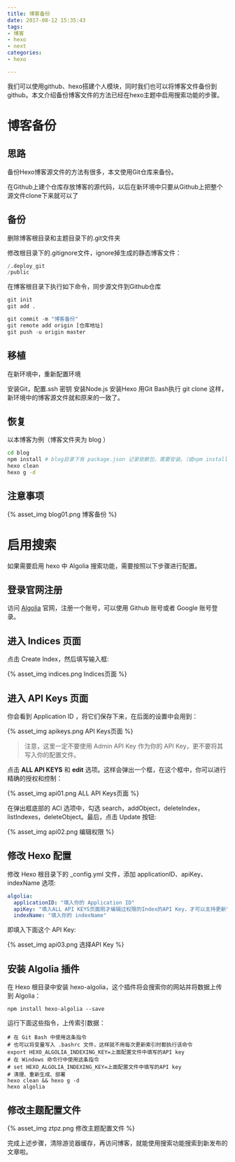 ```yaml
---
title: 博客备份
date: 2017-08-12 15:35:43
tags: 
- 博客 
- hexo 
- next
categories: 
- hexo

---
```


我们可以使用github、hexo搭建个人模块，同时我们也可以将博客文件备份到github。本文介绍备份博客文件的方法已经在hexo主题中启用搜索功能的步骤。

<!-- more -->


# 博客备份

## 思路

备份Hexo博客源文件的方法有很多，本文使用Git仓库来备份。

在Github上建个仓库存放博客的源代码，以后在新环境中只要从Github上把整个源文件clone下来就可以了

## 备份

删除博客根目录和主题目录下的.git文件夹

修改根目录下的.gitignore文件，ignore掉生成的静态博客文件：

``` python
/.deploy_git
/public
```

在博客根目录下执行如下命令，同步源文件到Github仓库

``` python
git init
git add .

git commit -m "博客备份"
git remote add origin [仓库地址]
git push -u origin master
```

## 移植

在新环境中，重新配置环境

安装Git，配置.ssh 密钥
安装Node.js
安装Hexo
用Git Bash执行
git clone
这样，新环境中的博客源文件就和原来的一致了。

## 恢复

以本博客为例（博客文件夹为 blog ）

``` bash
cd blog
npm install # blog目录下有 package.json 记录依赖包，需要安装。（或npm install 软件包... 逐个安装）
hexo clean
hexo g -d
```

## 注意事项

{% asset_img blog01.png 博客备份 %}


# 启用搜索


如果需要启用 hexo 中 Algolia 搜索功能，需要按照以下步骤进行配置。

## 登录官网注册

访问 [Algolia](https://Algolia) 官网，注册一个账号，可以使用 Github 账号或者 Google 账号登录。

## 进入 Indices 页面

点击 Create Index，然后填写输入框:

{% asset_img indices.png Indices页面 %}

## 进入 API Keys 页面

你会看到 Application ID ，将它们保存下来，在后面的设置中会用到：

{% asset_img apikeys.png API Keys页面 %}

>注意，这里一定不要使用 Admin API Key 作为你的 API Key，更不要将其写入你的配置文件。

点击 **ALL API KEYS** 和 **edit** 选项。这样会弹出一个框，在这个框中，你可以进行精确的授权和控制：

{% asset_img api01.png ALL API Keys页面 %}

在弹出框底部的 ACl 选项中，勾选 search，addObject，deleteIndex，listIndexes，deleteObject。最后，点击 Update 按钮:

{% asset_img api02.png 编辑权限 %}


## 修改 Hexo 配置

修改 Hexo 根目录下的 _config.yml 文件，添加 applicationID、apiKey、indexName 选项:

```yaml
algolia:
  applicationID: "填入你的 Application ID"
  apiKey: "填入ALL API KEYS页面刚才编辑过权限的Index的API Key，才可以支持更新"
  indexName: "填入你的 indexName"
```

即填入下面这个 API Key:

{% asset_img api03.png 选择API Key %}

## 安装 Algolia 插件

在 Hexo 根目录中安装 hexo-algolia，这个插件将会搜索你的网站并将数据上传到 Algolia：

```shell
npm install hexo-algolia --save
```

运行下面这些指令，上传索引数据：

```shell
# 在 Git Bash 中使用这条指令
# 也可以将变量写入 .bashrc 文件，这样就不用每次更新索引时都执行该命令
export HEXO_ALGOLIA_INDEXING_KEY=上面配置文件中填写的API key 
# 在 Windows 命令行中使用这条指令
# set HEXO_ALGOLIA_INDEXING_KEY=上面配置文件中填写的API key    
# 清理、重新生成、部署
hexo clean && hexo g -d
hexo algolia
```
## 修改主题配置文件

{% asset_img ztpz.png 修改主题配置文件 %}

完成上述步骤，清除游览器缓存，再访问博客，就能使用搜索功能搜索到新发布的文章啦。
